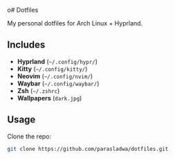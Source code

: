 o# Dotfiles

My personal dotfiles for Arch Linux + Hyprland.

## Includes
- **Hyprland** (`~/.config/hypr/`)
- **Kitty** (`~/.config/kitty/`)
- **Neovim** (`~/.config/nvim/`)
- **Waybar** (`~/.config/waybar/`)
- **Zsh** (`~/.zshrc`)
- **Wallpapers** (`dark.jpg`)

## Usage
Clone the repo:

```bash
git clone https://github.com/parasladwa/dotfiles.git

